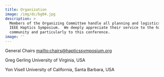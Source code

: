 ```yaml
---
title: Organization
image: /img/dc/bg04.jpg
description: >
  Members of the Organizing Committee handle all planning and logistics for the
  IEEE Haptics Symposium.  We deeply appreciate their service to the haptics
  community and particularly to this conference.
image: ''
---
```

General Chairs   <mailto:chairs@hapticssymposium.org>

Greg Gerling   University of Virginia, USA

Yon Visell   University of California, Santa Barbara, USA
